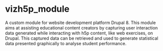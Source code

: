 # vizh5p_module
A custom module for website development platform Drupal 8.
This module aims at assisting educational content creators by capturing user interaction data generated
while interacting with h5p content, like web exercises, on Drupal. This captured data can be retrieved and
used to generate statistical data presented graphically to analyse student performance.
